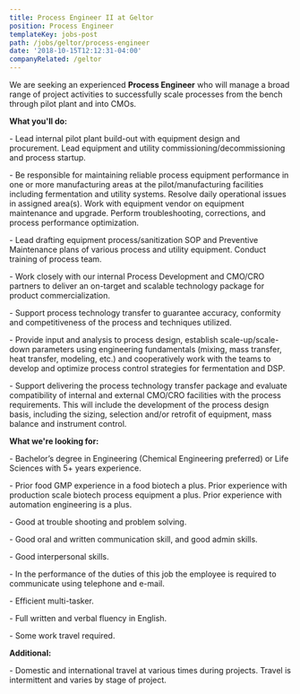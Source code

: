 ```yaml
---
title: Process Engineer II at Geltor
position: Process Engineer
templateKey: jobs-post
path: /jobs/geltor/process-engineer
date: '2018-10-15T12:12:31-04:00'
companyRelated: /geltor
---
```

We are seeking an experienced **Process Engineer** who will manage a broad range of project activities to successfully scale processes from the bench through pilot plant and into CMOs.

**What you'll do:**

\- Lead internal pilot plant build-out with equipment design and procurement. Lead equipment and utility commissioning/decommissioning and process startup.

\- Be responsible for maintaining reliable process equipment performance in one or more manufacturing areas at the pilot/manufacturing facilities including fermentation and utility systems. Resolve daily operational issues in assigned area(s). Work with equipment vendor on equipment maintenance and upgrade. Perform troubleshooting, corrections, and process performance optimization.

\- Lead drafting equipment process/sanitization SOP and Preventive Maintenance plans of various process and utility equipment. Conduct training of process team.

\- Work closely with our internal Process Development and CMO/CRO partners to deliver an on-target and scalable technology package for product commercialization.

\- Support process technology transfer to guarantee accuracy, conformity and competitiveness of the process and techniques utilized.

\- Provide input and analysis to process design, establish scale-up/scale-down parameters using engineering fundamentals (mixing, mass transfer, heat transfer, modeling, etc.) and cooperatively work with the teams to develop and optimize process control strategies for fermentation and DSP.

\- Support delivering the process technology transfer package and evaluate compatibility of internal and external CMO/CRO facilities with the process requirements. This will include the development of the process design basis, including the sizing, selection and/or retrofit of equipment, mass balance and instrument control.



**What we're looking for:**

\- Bachelor’s degree in Engineering (Chemical Engineering preferred) or Life Sciences with 5+ years experience.

\- Prior food GMP experience in a food biotech a plus. Prior experience with production scale biotech process equipment a plus. Prior experience with automation engineering is a plus.

\- Good at trouble shooting and problem solving.

\- Good oral and written communication skill, and good admin skills.

\- Good interpersonal skills.

\- In the performance of the duties of this job the employee is required to communicate using telephone and e-mail.

\- Efficient multi-tasker.

\- Full written and verbal fluency in English.

\- Some work travel required.



**Additional:**

\- Domestic and international travel at various times during projects. Travel is intermittent and varies by stage of project.

